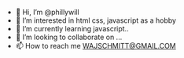- 👋 Hi, I’m @phillywill
- 👀 I’m interested in html css, javascript as a hobby
- 🌱 I’m currently learning javascript..
- 💞️ I’m looking to collaborate on ...
- 📫 How to reach me WAJSCHMITT@GMAIL.COM

<!---
phillywill/phillywill is a ✨ special ✨ repository because its `README.md` (this file) appears on your GitHub profile.
You can click the Preview link to take a look at your changes.
--->
